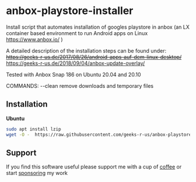 # anbox-playstore-installer
Install script that automates installation of googles playstore in anbox (an LX container based environment to run Android apps on Linux https://www.anbox.io/ )

A detailed description of the installation steps can be found under: 
~~https://geeks-r-us.de/2017/08/26/android-apps-auf-dem-linux-desktop/~~
https://geeks-r-us.de/2018/09/04/anbox-update-overlay/

Tested with Anbox Snap 186 on Ubuntu 20.04 and 20.10

COMMANDS:
 --clean    remove downloads and temporary files

## Installation

**Ubuntu**

```bash
sudo apt install lzip
wget -O -  https://raw.githubusercontent.com/geeks-r-us/anbox-playstore-installer/master/install-playstore.sh | bash
```

## Support
If you find this software useful please support me with a cup of [coffee](https://ko-fi.com/geeks_r_us) or start [sponsoring](https://github.com/sponsors/geeks-r-us) my work

